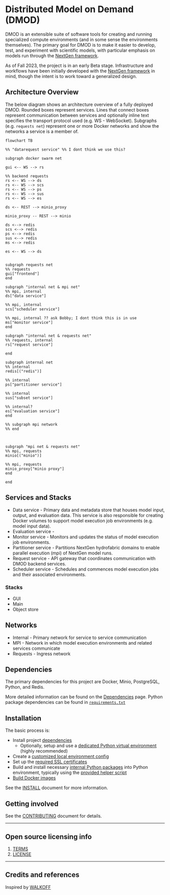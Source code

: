 # Distributed Model on Demand (DMOD)

DMOD is an extensible suite of software tools for creating and running specialized compute environments (and in some sense the environments themselves).
The primary goal for DMOD is to make it easier to develop, test, and experiment with scientific models, with particular emphasis on models run through the [NextGen framework](https://github.com/noaa-owp/ngen).

As of Fall 2023, the project is in an early Beta stage.
Infrastructure and workflows have been initially developed with the [NextGen framework](https://github.com/NOAA-OWP/ngen) in mind, though the intent is to work toward a generalized design.

[//]: # (- Code Organization)
[//]: # (- Workflows)
[//]: # (- Technology Stack)

## Architecture Overview

The below diagram shows an architecture overview of a fully deployed DMOD. Rounded boxes represent
services. Lines that connect boxes represent communication between services and optionally inline
text specifies the transport protocol used (e.g. WS - WebSocket). Subgraphs (e.g. `requests net`)
represent one or more Docker networks and show the networks a service is a member of.

```mermaid
flowchart TB

%% "datarequest service" %% I dont think we use this?

subgraph docker swarm net

gui <-- WS --> rs

%% backend requests
rs <-- WS --> ds
rs <-- WS --> scs
rs <-- WS --> ps
rs <-- WS --> sus
rs <-- WS --> es

ds <-- REST --> minio_proxy

minio_proxy -- REST --> minio

ds <--> redis
scs <--> redis
ps <--> redis
sus <--> redis
ms <--> redis

es <-- WS --> ds


subgraph requests net
%% requests
gui["frontend"]
end

subgraph "internal net & mpi net"
%% mpi, internal
ds["data service"]

%% mpi, internal
scs["scheduler service"]

%% mpi, internal ?? ask Bobby; I dont think this is in use
ms["monitor service"]
end

subgraph "internal net & requests net"
%% requests, internal
rs["request service"]

end

subgraph internal net
%% internal
redis[("redis")]

%% internal
ps["partitioner service"]

%% internal
sus["subset service"]

%% internal?
es["evaluation service"]
end

%% subgraph mpi network
%% end



subgraph "mpi net & requests net"
%% mpi, requests
minio[("minio")]

%% mpi, requests
minio_proxy["minio proxy"]
end

end
```

## Services and Stacks

<!-- - Data Request service -->
- Data service - Primary data and metadata store that houses model input, output, and evaluation data. This service is also responsible for creating Docker volumes to support model execution job environments (e.g. model input data).
- Evaluation service - 
- Monitor service - Monitors and updates the status of model execution job environments.
- Partitioner service - Partitions NextGen hydrofabric domains to enable parallel execution (mpi) of NextGen model runs.
- Request service - API gateway that coordinates communication with DMOD backend services.
- Scheduler service - Schedules and commences model execution jobs and their associated environments.
<!-- - Subset service -->

### Stacks

- GUI
- Main
- Object store

## Networks

- Internal - Primary network for service to service communication
- MPI - Network in which model execution environments and related services communicate
- Requests - Ingress network

## Dependencies

The primary dependencies for this project are Docker, Minio, PostgreSQL, Python, and Redis.

More detailed information can be found on the [Dependencies](doc/DEPENDENCIES.md) page.
Python package dependencies can be found in [`requirements.txt`](requirements.txt)

## Installation

The basic process is:
- Install project [dependencies](doc/DEPENDENCIES.md)
  - Optionally, setup and use a [dedicated Python virtual environment](INSTALL.md#using-a-virtual-environment) (highly recommended)
- Create a [customized local environment config](INSTALL.md#local-environment-configuration)
- Set up the [required SSL certificates](INSTALL.md#local-ssl-certs)
- Build and install necessary [internal Python packages](INSTALL.md#python-packages-and-dependencies) into Python environment, typically using the [provided helper script](#using-update_packagesh-for-dependencies-and-internal-packages)
- [Build Docker images](INSTALL.md#docker-images)

See the [INSTALL](INSTALL.md) document for more information.

[//]: # (TODO: add this section, and probably a dedicated document)
[//]: # (## Configuration)

[//]: # (TODO: add this section, and also a dedicated document)
[//]: # (## Usage)

[//]: # (TODO: add this section, and also a dedicated document)
[//]: # (## Testing)


[//]: # (TODO: add this section, and probably a dedicated document)
[//]: # (## Getting help)

[//]: # (Instruct users how to get help with this software; this might include links to an issue tracker, wiki, mailing list, etc.)

[//]: # (**Example**)

[//]: # (If you have questions, concerns, bug reports, etc, please file an issue in this repository's Issue Tracker.)

## Getting involved
See the [CONTRIBUTING](CONTRIBUTING.md) document for details.


----

## Open source licensing info
1. [TERMS](TERMS.md)
2. [LICENSE](LICENSE)


----

## Credits and references

Inspired by [WALKOFF](https://github.com/nsacyber/WALKOFF)
